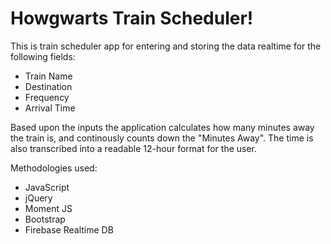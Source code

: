 # Howgwarts Train Scheduler!

This is train scheduler app for entering and storing the data realtime for the following fields:

- Train Name
- Destination
- Frequency
- Arrival Time

Based upon the inputs the application calculates how many minutes away the train is, and continously counts down the "Minutes Away".
The time is also transcribed into a readable 12-hour format for the user. 


Methodologies used:
- JavaScript
- jQuery
- Moment JS
- Bootstrap
- Firebase Realtime DB

